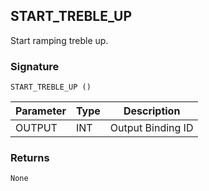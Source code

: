 ## START\_TREBLE\_UP

Start ramping treble up.


### Signature

`START_TREBLE_UP ()`


| Parameter | Type | Description       |
| --------- | ---- | ----------------- |
| OUTPUT    | INT  | Output Binding ID |


### Returns

`None`